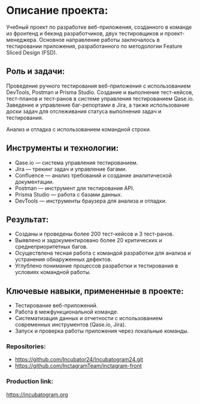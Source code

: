 # Описание проекта:

Учебный проект по разработке веб-приложения, созданного в команде из фронтенд и бекэнд разработчиков, двух тестировщиков и проект-менеджера. Основное направление работы заключалось в тестировании приложения, разработанного по методологии Feature Sliced Design (FSD).

## Роль и задачи:

Проведение ручного тестирования веб-приложения с использованием DevTools, Postman и Prisma Studio.
Создание и выполнение тест-кейсов, тест-планов и тест-ранов в системе управления тестированием Qase.io.
Заведение и управление баг-репортами в Jira, а также использование доски задач для отслеживания статуса выполнения задач и тестирования.

Анализ и отладка с использованием командной строки.

## Инструменты и технологии:

* Qase.io — система управления тестированием.
* Jira — трекинг задач и управление багами.
* Confluence — анализ требований и создание аналитической документации.
* Postman — инструмент для тестирования API.
* Prisma Studio — работа с базами данных.
* DevTools — инструменты браузера для анализа и отладки.

## Результат:

* Созданы и проведены более 200 тест-кейсов и 3 тест-ранов.
* Выявлено и задокументировано более 20 критических и среднеприоритетных багов.
* Осуществлена тесная работа с командой разработки для анализа и устранения обнаруженных дефектов.
* Углублено понимание процессов разработки и тестирования в условиях командной работы.

## Ключевые навыки, примененные в проекте:

* Тестирование веб-приложений.
* Работа в межфункциональной команде.
* Систематизация данных и отчетности с использованием современных инструментов (Qase.io, Jira).
* Запуск и проверка работы приложения через локальные команды.

### Repositories:

* https://github.com/Incubator24/Incubatogram24.git
* https://github.com/InctagramTeam/inctagram-front

### Production link:

https://incubatogram.org
